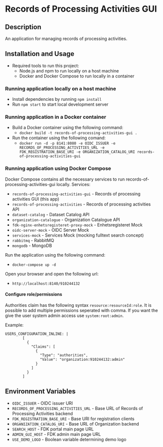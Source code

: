# Records of Processing Activities GUI

## Description

An application for managing records of processing activities.

## Installation and Usage

- Required tools to run this project:
  - Node.js and npm to run locally on a host machine
  - Docker and Docker Compose to run locally in a container

### Running application locally on a host machine

- Install dependencies by running `npm install`
- Run `npm start` to start local development server

### Running application in a Docker container

- Build a Docker container using the following command:
  - `docker build -t records-of-processing-activities-gui .`
- Run the container using the following comand:
  - `docker run -d -p 8141:8080 -e OIDC_ISSUER -e RECORDS_OF_PROCESSING_ACTIVITIES_URL -e FDK_REGISTRATION_BASE_URI -e ORGANIZATION_CATALOG_URI records-of-processing-activities-gui`

### Running application using Docker Compose

Docker Compose contains all the necessary services to run records-of-processing-activities-gui locally.
Services:

- `records-of-processing-activities-gui` - Records of processing activities GUI (this app)
- `records-of-processing-activities` - Records of processing activities API
- `dataset-catalog` - Dataset Catalog API
- `organization-catalogue` - Organization Catalogue API
- `fdk-nginx-enhetsregisteret-proxy-mock` - Enhetsregisteret Mock
- `oidc-server-mock` - OIDC Server Mock
- `services-mock` - Services Mock (mocking fulltext search concept)
- `rabbitmq` - RabbitMQ
- `mongodb` - MongoDB

Run the application using the following command:

- `docker-compose up -d`

Open your browser and open the following url:

- `http://localhost:8140/910244132`

#### Configure role/permissions

Authorities claim has the following syntax `resource:resourceId:role`. It is possible to add multiple permissions seperated with comma. If you want the give the user system admin access use `system:root:admin`.

Example:

```
USERS_CONFIGURATION_INLINE: |
        [
          {
            "Claims": [
              {
                "Type": "authorities",
                "Value": "organization:910244132:admin"
              }
            ]
          }
        ]
```

## Environment Variables

- `OIDC_ISSUER` - OIDC issuer URI
- `RECORDS_OF_PROCESSING_ACTIVITIES_URL` - Base URL of Records of Processing Activities backend
- `FDK_REGISTRATION_BASE_URI` - Base URI for registration clients
- `ORGANIZATION_CATALOG_URI` - Base URL of Organization backend
- `SEARCH_HOST` - FDK portal main page URL
- `ADMIN_GUI_HOST` - FDK admin main page URL
- `USE_DEMO_LOGO` - Boolean variable determining demo logo
